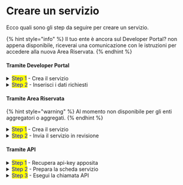 # Creare un servizio

Ecco quali sono gli step da seguire per creare un servizio.

{% hint style="info" %}
Il tuo ente è ancora sul Developer Portal? non appena disponibile, riceverai una comunicazione con le istruzioni per accedere alla nuova Area Riservata.&#x20;
{% endhint %}

#### Tramite Developer Portal

<details>

<summary><mark style="color:blue;">Step 1</mark> - Crea il servizio</summary>

1. [**Accedi**](https://developer.io.italia.it/) al Developer Portal;
2. Nella colonna sinistra, seleziona **“Servizi”**;
3. Verifica che i **campi precompilati** siano corretti e modificali se necessario;
4. Seleziona "**Aggiungi sottoscrizione**" per creare il servizio in bozza;
5. Visualizza e salva le **API key** associate al servizio.

</details>

<details>

<summary><mark style="color:blue;">Step 2</mark> - Inserisci i dati richiesti</summary>

Per pubblicare il servizio in produzione, devi inserire i dati che trovi alla sezione[dati-obbligatori](dati-obbligatori/ "mention").&#x20;

</details>

#### Tramite Area Riservata

{% hint style="warning" %}
Al momento non disponibile per gli enti aggregatori o aggregati.
{% endhint %}

<details>

<summary><mark style="color:blue;">Step 1</mark> - Crea il servizio</summary>

1. [**Accedi**](https://selfcare.pagopa.it/) all'Area Riservata;
2. Seleziona l'ente per il quale vuoi operare dalla lista che ti viene mostrata;
3. Tra i prodotti attivi cerca App IO e clicca sul box relativo;
4. Nella colonna sinistra, seleziona "**Servizi**";
5. Clicca su "**Crea un servizio**";
6. Scrivi il "**Nome servizio**" (il nome che il cittadino vedrà in app: [sceglilo con cura](https://docs.pagopa.it/manuale-operativo-dei-servizi/come-si-crea-un-servizio/la-scheda-servizio/nome-del-servizio)!) e compila tutti gli altri campi richiesti;
7. Procedi cliccando **"Crea servizio"** per creare il servizio in bozza;
8. Visualizza e salva le **API key** associate al servizio.

</details>

<details>

<summary><mark style="color:blue;">Step 2</mark> - Invia il servizio in revisione</summary>

1. Torna alla sezione **"Servizi"** nel menù di sinistra;
2. Clicca sul servizio appena creato per vederne il dettaglio;
3. Clicca in alto sul pulsante **"Invia in revisione"**;&#x20;
4. Attendi che il servizio venga validato o meno da PagoPA S.p.A.

</details>

#### Tramite API

<details>

<summary><mark style="color:blue;">Step 1</mark> - Recupera api-key apposita</summary>

Scopri che cos'è la [`chiave manage`](chiave-manage.md) e [come recuperarla](chiave-manage.md#recupera-la-chiave-manage).

</details>

<details>

<summary><mark style="color:blue;">Step 2</mark> - Prepara la scheda servizio</summary>

1. Recupera le [specifiche API](../../api/api-servizi/manage-service-create.md) relative e leggi con attenzione i consigli
2. Prepara il payload relativo alla scheda servizio che vuoi creare
3. Utilizza [manage-service-create.md](../../api/api-servizi/manage-service-create.md "mention") con la tua chiave `manage`

</details>

<details>

<summary><mark style="color:blue;">Step 3</mark> - Esegui la chiamata API</summary>

Effettua la chiamata e prendi nota del serviceId del servizio appena creato.&#x20;

Per recuperare le chiavi del servizio creato, puoi far riferimento a [Manage Service: Get keys. ](../../api/api-servizi/manage-service-get-keys.md)

</details>

